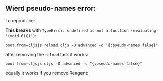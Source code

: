 ## Wierd pseudo-names error:

To reproduce:

**This breaks** with `TypeError: undefined is not a function (evaluating '(void 0)()')`:

```
boot from-cljsjs reload cljs -O advanced -c "{:pseudo-names false}"
```

after removing the `reload` task it works:

```
boot from-cljsjs cljs -O advanced -c "{:pseudo-names false}"
```

equally it works if you remove Reagent:

```
```
